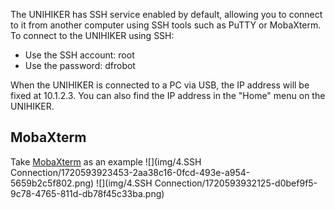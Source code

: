 The UNIHIKER has SSH service enabled by default, allowing you to connect to it from another computer using SSH tools such as PuTTY or MobaXterm.
To connect to the UNIHIKER using SSH:

- Use the SSH account: root
- Use the password: dfrobot

When the UNIHIKER is connected to a PC via USB, the IP address will be fixed at 10.1.2.3. You can also find the IP address in the "Home" menu on the UNIHIKER.
## MobaXterm
Take [MobaXterm](https://mobaxterm.mobatek.net/download.html) as an example
![](img/4.SSH Connection/1720593923453-2aa38c16-0fcd-493e-a954-5659b2c5f802.png)
![](img/4.SSH Connection/1720593932125-d0bef9f5-9c78-4765-811d-db78f45c33ba.png)
